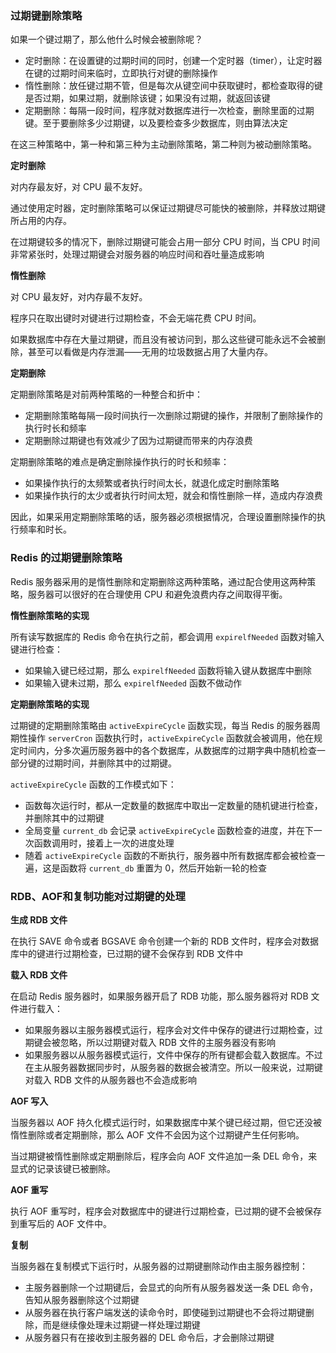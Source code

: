 ### 过期键删除策略

如果一个键过期了，那么他什么时候会被删除呢？

- 定时删除：在设置键的过期时间的同时，创建一个定时器（timer），让定时器在键的过期时间来临时，立即执行对键的删除操作
- 惰性删除：放任键过期不管，但是每次从键空间中获取键时，都检查取得的键是否过期，如果过期，就删除该键；如果没有过期，就返回该键
- 定期删除：每隔一段时间，程序就对数据库进行一次检查，删除里面的过期键。至于要删除多少过期键，以及要检查多少数据库，则由算法决定

在这三种策略中，第一种和第三种为主动删除策略，第二种则为被动删除策略。

**定时删除**

对内存最友好，对 CPU 最不友好。

通过使用定时器，定时删除策略可以保证过期键尽可能快的被删除，并释放过期键所占用的内存。

在过期键较多的情况下，删除过期键可能会占用一部分 CPU 时间，当 CPU 时间非常紧张时，处理过期键会对服务器的响应时间和吞吐量造成影响

**惰性删除**

对 CPU 最友好，对内存最不友好。

程序只在取出键时对键进行过期检查，不会无端花费 CPU 时间。

如果数据库中存在大量过期键，而且没有被访问到，那么这些键可能永远不会被删除，甚至可以看做是内存泄漏——无用的垃圾数据占用了大量内存。

**定期删除**

定期删除策略是对前两种策略的一种整合和折中：

- 定期删除策略每隔一段时间执行一次删除过期键的操作，并限制了删除操作的执行时长和频率
- 定期删除过期键也有效减少了因为过期键而带来的内存浪费

定期删除策略的难点是确定删除操作执行的时长和频率：

- 如果操作执行的太频繁或者执行时间太长，就退化成定时删除策略
- 如果操作执行的太少或者执行时间太短，就会和惰性删除一样，造成内存浪费

因此，如果采用定期删除策略的话，服务器必须根据情况，合理设置删除操作的执行频率和时长。



### Redis 的过期键删除策略

Redis 服务器采用的是惰性删除和定期删除这两种策略，通过配合使用这两种策略，服务器可以很好的在合理使用 CPU 和避免浪费内存之间取得平衡。

**惰性删除策略的实现**

所有读写数据库的 Redis 命令在执行之前，都会调用 `expirelfNeeded` 函数对输入键进行检查：

- 如果输入键已经过期，那么 `expirelfNeeded` 函数将输入键从数据库中删除
- 如果输入键未过期，那么 `expirelfNeeded` 函数不做动作

**定期删除策略的实现**

过期键的定期删除策略由 `activeExpireCycle` 函数实现，每当 Redis 的服务器周期性操作 `serverCron` 函数执行时，`activeExpireCycle` 函数就会被调用，他在规定时间内，分多次遍历服务器中的各个数据库，从数据库的过期字典中随机检查一部分键的过期时间，并删除其中的过期键。

`activeExpireCycle` 函数的工作模式如下：

- 函数每次运行时，都从一定数量的数据库中取出一定数量的随机键进行检查，并删除其中的过期键
- 全局变量 `current_db` 会记录 `activeExpireCycle` 函数检查的进度，并在下一次函数调用时，接着上一次的进度处理
- 随着 `activeExpireCycle` 函数的不断执行，服务器中所有数据库都会被检查一遍，这是函数将 `current_db` 重置为 0，然后开始新一轮的检查



### RDB、AOF和复制功能对过期键的处理

**生成 RDB 文件**

在执行 SAVE 命令或者 BGSAVE 命令创建一个新的 RDB 文件时，程序会对数据库中的键进行过期检查，已过期的键不会保存到 RDB 文件中

**载入 RDB 文件**

在启动 Redis 服务器时，如果服务器开启了 RDB 功能，那么服务器将对 RDB 文件进行载入：

- 如果服务器以主服务器模式运行，程序会对文件中保存的键进行过期检查，过期键会被忽略，所以过期键对载入 RDB 文件的主服务器没有影响
- 如果服务器以从服务器模式运行，文件中保存的所有键都会载入数据库。不过在主从服务器数据同步时，从服务器的数据会被清空。所以一般来说，过期键对载入 RDB 文件的从服务器也不会造成影响

**AOF 写入**

当服务器以 AOF 持久化模式运行时，如果数据库中某个键已经过期，但它还没被惰性删除或者定期删除，那么 AOF 文件不会因为这个过期键产生任何影响。

当过期键被惰性删除或定期删除后，程序会向 AOF 文件追加一条 DEL 命令，来显式的记录该键已被删除。

**AOF 重写**

执行 AOF 重写时，程序会对数据库中的键进行过期检查，已过期的键不会被保存到重写后的 AOF 文件中。

**复制**

当服务器在复制模式下运行时，从服务器的过期键删除动作由主服务器控制：

- 主服务器删除一个过期键后，会显式的向所有从服务器发送一条 DEL 命令，告知从服务器删除这个过期键
- 从服务器在执行客户端发送的读命令时，即使碰到过期键也不会将过期键删除，而是继续像处理未过期键一样处理过期键
- 从服务器只有在接收到主服务器的 DEL 命令后，才会删除过期键







